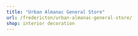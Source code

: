 ```yaml
---
title: "Urban Almanac General Store"
url: /fredericton/urban-almanac-general-store/
shop: interior decoration
---
```

